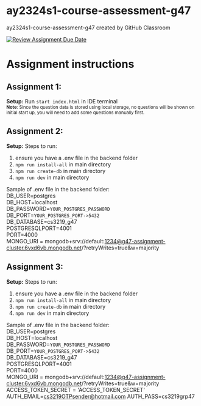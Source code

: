 # ay2324s1-course-assessment-g47 
ay2324s1-course-assessment-g47 created by GitHub Classroom

[![Review Assignment Due Date](https://classroom.github.com/assets/deadline-readme-button-24ddc0f5d75046c5622901739e7c5dd533143b0c8e959d652212380cedb1ea36.svg)](https://classroom.github.com/a/6BOvYMwN)
# Assignment instructions
## Assignment 1:
**Setup:** Run `start index.html` in IDE terminal
<br > <sub>**Note**: Since the question data is stored using local storage, no questions will be shown on initial start up, you will need to add some questions manually first. </sub>   


## Assignment 2:
**Setup:**
Steps to run:
1. ensure you have a .env file in the backend folder
2. `npm run install-all` in main directory
3. `npm run create-db` in main directory
4. `npm run dev` in main directory

Sample of .env file in the backend folder:   
DB_USER=postgres   
DB_HOST=localhost   
DB_PASSWORD=`YOUR_POSTGRES_PASSWORD`   
DB_PORT=`YOUR_POSTGRES_PORT->5432`   
DB_DATABASE=cs3219_g47   
POSTGRESQLPORT=4001   
PORT=4000   
MONGO_URI = mongodb+srv://default:1234@g47-assignment-cluster.6vxd6vb.mongodb.net/?retryWrites=true&w=majority

## Assignment 3:
**Setup:**
Steps to run:
1. ensure you have a .env file in the backend folder
2. `npm run install-all` in main directory
3. `npm run create-db` in main directory
4. `npm run dev` in main directory

Sample of .env file in the backend folder:   
DB_USER=postgres   
DB_HOST=localhost   
DB_PASSWORD=`YOUR_POSTGRES_PASSWORD`   
DB_PORT=`YOUR_POSTGRES_PORT->5432`   
DB_DATABASE=cs3219_g47   
POSTGRESQLPORT=4001   
PORT=4000   
MONGO_URI = mongodb+srv://default:1234@g47-assignment-cluster.6vxd6vb.mongodb.net/?retryWrites=true&w=majority
ACCESS_TOKEN_SECRET = 'ACCESS_TOKEN_SECRET'
AUTH_EMAIL=cs3219OTPsender@hotmail.com
AUTH_PASS=cs3219grp47 